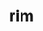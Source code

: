 ---
category: 3-letters
denotation: null
name: rim
reference_link: https://www.etymonline.com/word/rim
root_language: null
root_name: null
title: rim
type: free
word_sums:
- respelling: rim
  sum: 'Rim + '
---